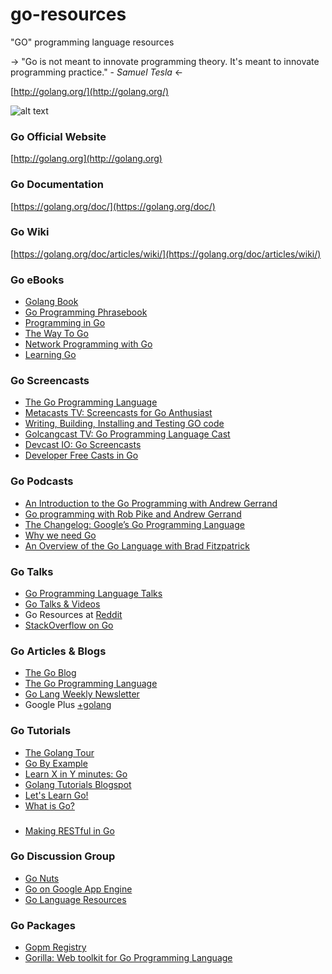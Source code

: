 
# go-resources

"GO" programming language resources

-> "Go is not meant to innovate programming theory. It's meant to innovate programming practice." - *Samuel Tesla* <-

[http://golang.org/](http://golang.org/)

![alt text](https://github.com/krahman/go-resources/blob/master/gologo.png "Go Logo")

### Go Official Website
[http://golang.org](http://golang.org)

### Go Documentation
[https://golang.org/doc/](https://golang.org/doc/)

### Go Wiki
[https://golang.org/doc/articles/wiki/](https://golang.org/doc/articles/wiki/)

### Go eBooks
* [Golang Book](http://www.golang-book.com/)
* [Go Programming Phrasebook](http://it-ebooks.info/book/880/)
* [Programming in Go](http://it-ebooks.info/book/881/)
* [The Way To Go](https://archive.org/details/TheWayToGo)
* [Network Programming with Go](http://jan.newmarch.name/go/)
* [Learning Go](http://archive.miek.nl/projects/learninggo/)

### Go Screencasts
* [The Go Programming Language](https://www.youtube.com/user/gocoding)
* [Metacasts TV: Screencasts for Go Anthusiast](http://www.metacasts.tv/)
* [Writing, Building, Installing and Testing GO code](https://www.youtube.com/watch?v=XCsL89YtqCs)
* [Golcangcast TV: Go Programming Language Cast](http://golangcast.tv/)
* [Devcast IO: Go Screencasts](http://www.devcasts.io/tag/go/)
* [Developer Free Casts in Go](http://devfreecasts.org/go/)

### Go Podcasts
* [An Introduction to the Go Programming with Andrew Gerrand](http://hanselminutes.com/416/an-introduction-to-the-go-programming-language-with-andrew-gerrand)
* [Go programming with Rob Pike and Andrew Gerrand](http://5by5.tv/changelog/100)
* [The Changelog: Google’s Go Programming Language](http://thechangelog.com/3/)
* [Why we need Go](https://itunes.apple.com/us/podcast/oreilly-programming/id520292841?mt=2#)
* [An Overview of the Go Language with Brad Fitzpatrick](http://puppetlabs.com/podcasts/overview-go-language-brad-fitzpatrick)

### Go Talks
* [Go Programming Language Talks](http://talks.golang.org/)
* [Go Talks & Videos](http://go-lang.cat-v.org/talks/)
* Go Resources at [Reddit](http://www.reddit.com/r/Golang)
* [StackOverflow on Go](http://stackoverflow.com/questions/tagged/go)

### Go Articles & Blogs
* [The Go Blog](https://blog.golang.org/two-recent-go-articles)
* [The Go Programming Language](http://www.computer.org/csdl/mags/so/2014/05/mso2014050104.pdf)
* [Go Lang Weekly Newsletter](http://golangweekly.com/)
* Google Plus [+golang](https://plus.google.com/+golang/)

### Go Tutorials
* [The Golang Tour](https://tour.golang.org/welcome/1)
* [Go By Example](https://gobyexample.com/)
* [Learn X in Y minutes: Go](http://learnxinyminutes.com/docs/go/)
* [Golang Tutorials Blogspot](http://golangtutorials.blogspot.sg/)
* [Let's Learn Go!](http://go-book.appspot.com/)
* [What is Go?](http://code.tutsplus.com/tutorials/what-is-go--cms-21635)

###
* [Making RESTful in Go](http://thenewstack.io/make-a-restful-json-api-go/)

### Go Discussion Group
* [Go Nuts](https://groups.google.com/forum/#!forum/golang-nuts)
* [Go on Google App Engine](https://groups.google.com/forum/#!forum/google-appengine-go)
* [Go Language Resources](http://go-lang.cat-v.org/)

### Go Packages
* [Gopm Registry](http://gopm.io/)
* [Gorilla: Web toolkit for Go Programming Language](http://www.gorillatoolkit.org/pkg/)

